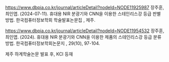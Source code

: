 https://www.dbpia.co.kr/journal/articleDetail?nodeId=NODE11925987
장주훈, 최인엽. (2024-07-11). 휴대용 NIR 분광기와 CNN을 이용한 스테인리스강 등급 판별 방법. 한국컴퓨터정보학회 학술발표논문집 , 제주.

https://www.dbpia.co.kr/journal/articleDetail?nodeId=NODE11954532
장주훈, 최인엽. (2024). 휴대용 NIR 분광기와 CNN을 이용한 제품의 스테인리스강 등급 분류 방법. 한국컴퓨터정보학회논문지 , 29(10), 97-104.

제주 하계학술논문 발표 후, KCI 등재
